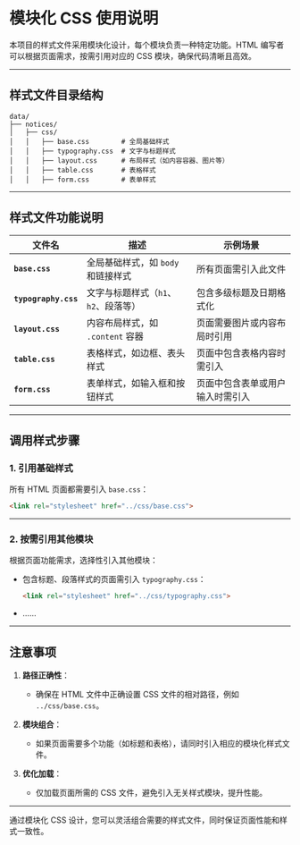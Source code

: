 # 模块化 CSS 使用说明

本项目的样式文件采用模块化设计，每个模块负责一种特定功能。HTML 编写者可以根据页面需求，按需引用对应的 CSS 模块，确保代码清晰且高效。

---

## 样式文件目录结构

```
data/
├── notices/
│   ├── css/
│   │   ├── base.css        # 全局基础样式
│   │   ├── typography.css  # 文字与标题样式
│   │   ├── layout.css      # 布局样式（如内容容器、图片等）
│   │   ├── table.css       # 表格样式
│   │   ├── form.css        # 表单样式
```

---

## 样式文件功能说明

| 文件名            | 描述                              | 示例场景                             |
|-------------------|-----------------------------------|--------------------------------------|
| **`base.css`**    | 全局基础样式，如 `body` 和链接样式 | 所有页面需引入此文件                 |
| **`typography.css`** | 文字与标题样式（`h1`、`h2`、段落等） | 包含多级标题及日期格式化               |
| **`layout.css`**  | 内容布局样式，如 `.content` 容器 | 页面需要图片或内容布局时引用           |
| **`table.css`**   | 表格样式，如边框、表头样式         | 页面中包含表格内容时需引入             |
| **`form.css`**    | 表单样式，如输入框和按钮样式       | 页面中包含表单或用户输入时需引入        |

---

## 调用样式步骤

### 1. 引用基础样式

所有 HTML 页面都需要引入 `base.css`：

```html
<link rel="stylesheet" href="../css/base.css">
```

---

### 2. 按需引用其他模块

根据页面功能需求，选择性引入其他模块：

- 包含标题、段落样式的页面需引入 `typography.css`：
  ```html
  <link rel="stylesheet" href="../css/typography.css">
  ```
- ……
---

## 注意事项

1. **路径正确性**：
   - 确保在 HTML 文件中正确设置 CSS 文件的相对路径，例如 `../css/base.css`。

2. **模块组合**：
   - 如果页面需要多个功能（如标题和表格），请同时引入相应的模块化样式文件。

3. **优化加载**：
   - 仅加载页面所需的 CSS 文件，避免引入无关样式模块，提升性能。

---

通过模块化 CSS 设计，您可以灵活组合需要的样式文件，同时保证页面性能和样式一致性。